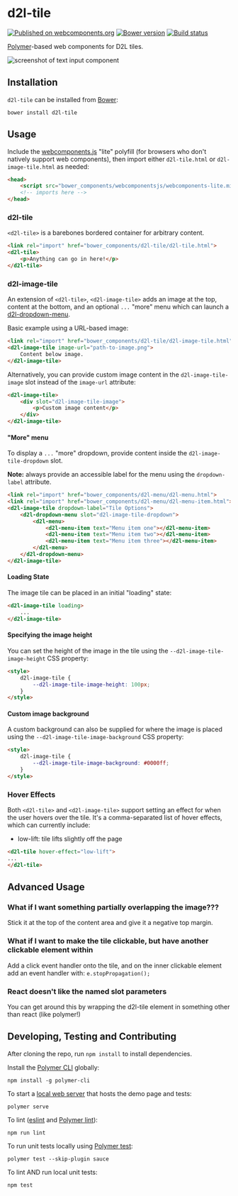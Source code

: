# d2l-tile
[![Published on webcomponents.org](https://img.shields.io/badge/webcomponents.org-published-blue.svg)](https://www.webcomponents.org/element/BrightspaceUI/tile)
[![Bower version][bower-image]][bower-url]
[![Build status][ci-image]][ci-url]

[Polymer](https://www.polymer-project.org/1.0/)-based web components for D2L tiles.

![screenshot of text input component](/tile.gif?raw=true)

## Installation

`d2l-tile` can be installed from [Bower][bower-url]:

```shell
bower install d2l-tile
```

## Usage

Include the [webcomponents.js](http://webcomponents.org/polyfills/) "lite" polyfill (for browsers who don't natively support web components), then import either `d2l-tile.html` or `d2l-image-tile.html` as needed:

```html
<head>
	<script src="bower_components/webcomponentsjs/webcomponents-lite.min.js"></script>
	<!-- imports here -->
</head>
```

### d2l-tile

`<d2l-tile>` is a barebones bordered container for arbitrary content.

```html
<link rel="import" href="bower_components/d2l-tile/d2l-tile.html">
<d2l-tile>
	<p>Anything can go in here!</p>
</d2l-tile>
```

### d2l-image-tile

An extension of `<d2l-tile>`, `<d2l-image-tile>` adds an image at the top, content at the bottom, and an optional `...` "more" menu which can launch a [d2l-dropdown-menu](https://github.com/BrightspaceUI/dropdown#menu-content).

Basic example using a URL-based image:

```html
<link rel="import" href="bower_components/d2l-tile/d2l-image-tile.html">
<d2l-image-tile image-url="path-to-image.png">
	Content below image.
</d2l-image-tile>
```

Alternatively, you can provide custom image content in the `d2l-image-tile-image` slot instead of the `image-url` attribute:

```html
<d2l-image-tile>
	<div slot="d2l-image-tile-image">
		<p>Custom image content</p>
	</div>
</d2l-image-tile>
```

#### "More" menu

To display a `...` "more" dropdown, provide content inside the `d2l-image-tile-dropdown` slot.

**Note:** always provide an accessible label for the menu using the `dropdown-label` attribute.

```html
<link rel="import" href="bower_components/d2l-menu/d2l-menu.html">
<link rel="import" href="bower_components/d2l-menu/d2l-menu-item.html">
<d2l-image-tile dropdown-label="Tile Options">
	<d2l-dropdown-menu slot="d2l-image-tile-dropdown">
		<d2l-menu>
			<d2l-menu-item text="Menu item one"></d2l-menu-item>
			<d2l-menu-item text="Menu item two"></d2l-menu-item>
			<d2l-menu-item text="Menu item three"></d2l-menu-item>
		</d2l-menu>
	</d2l-dropdown-menu>
</d2l-image-tile>
```

#### Loading State

The image tile can be placed in an initial "loading" state:

```html
<d2l-image-tile loading>
	...
</d2l-image-tile>
```

#### Specifying the image height

You can set the height of the image in the tile using the `--d2l-image-tile-image-height` CSS property:

```html
<style>
	d2l-image-tile {
		--d2l-image-tile-image-height: 100px;
	}
</style>
```

#### Custom image background

A custom background can also be supplied for where the image is placed using the `--d2l-image-tile-image-background` CSS property:

```html
<style>
	d2l-image-tile {
		--d2l-image-tile-image-background: #0000ff;
	}
</style>
```

### Hover Effects

Both `<d2l-tile>` and `<d2l-image-tile>` support setting an effect for when the user hovers over the tile. It's a comma-separated list of hover effects, which can currently include:
- low-lift: tile lifts slightly off the page

```html
<d2l-tile hover-effect="low-lift">
...
</d2l-tile>
```

## Advanced Usage

### What if I want something partially overlapping the image???

Stick it at the top of the content area and give it a negative top margin.

### What if I want to make the tile clickable, but have another clickable element within

Add a click event handler onto the tile, and on the inner clickable element add an event handler with: `e.stopPropagation();`

### React doesn't like the named slot parameters

You can get around this by wrapping the d2l-tile element in something other than react (like polymer!)

## Developing, Testing and Contributing

After cloning the repo, run `npm install` to install dependencies.

Install the [Polymer CLI](https://www.polymer-project.org/2.0/docs/tools/polymer-cli) globally:

```shell
npm install -g polymer-cli
```

To start a [local web server](https://www.polymer-project.org/2.0/docs/tools/polymer-cli-commands#serve) that hosts the demo page and tests:

```shell
polymer serve
```

To lint ([eslint](http://eslint.org/) and [Polymer lint](https://www.polymer-project.org/2.0/docs/tools/polymer-cli-commands#lint)):

```shell
npm run lint
```

To run unit tests locally using [Polymer test](https://www.polymer-project.org/2.0/docs/tools/polymer-cli-commands#tests):

```shell
polymer test --skip-plugin sauce
```

To lint AND run local unit tests:

```shell
npm test
```

[bower-url]: http://bower.io/search/?q=d2l-tile
[bower-image]: https://badge.fury.io/bo/d2l-tile.svg
[ci-url]: https://travis-ci.org/BrightspaceUI/tile
[ci-image]: https://travis-ci.org/BrightspaceUI/tile.svg?branch=master
